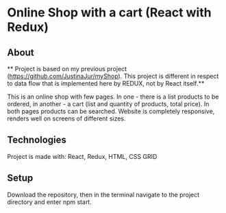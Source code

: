 # Online Shop with a cart (React with Redux)

## About
 ** Project is based on my previous project (https://github.com/JustinaJur/myShop). This project is different in respect to data flow that is implemented here by REDUX, not by React itself.**

This is an online shop with few pages. In one - there is a list products to be ordered, in another - a cart (list and quantity of products, total price). In both pages products can be searched. Website is completely responsive, renders well on screens of different sizes.

## Technologies
Project is made with: React, Redux, HTML, CSS GRID

## Setup
Download the repository, then in the terminal navigate to the project directory and enter npm start.
